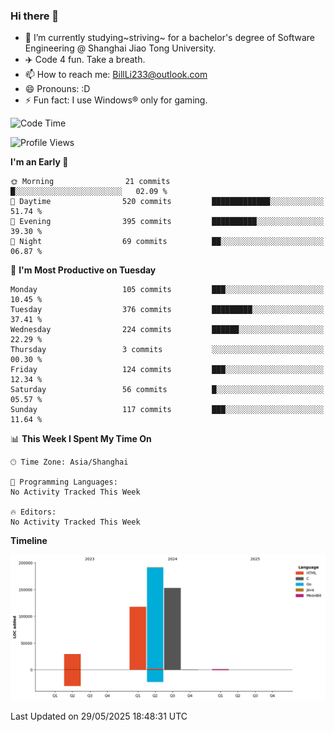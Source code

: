 ### Hi there 👋
- 🌱 I’m currently studying~striving~ for a bachelor's degree of Software Engineering @ Shanghai Jiao Tong University.
- ✈️ Code 4 fun. Take a breath.
- 📫 How to reach me: BillLi233@outlook.com
- 😄 Pronouns: :D
- ⚡ Fun fact: I use Windows® only for gaming.

<!--START_SECTION:waka-->
![Code Time](http://img.shields.io/badge/Code%20Time-439%20hrs%2020%20mins-blue)

![Profile Views](http://img.shields.io/badge/Profile%20Views-1-blue)

**I'm an Early 🐤** 

```text
🌞 Morning                21 commits          █░░░░░░░░░░░░░░░░░░░░░░░░   02.09 % 
🌆 Daytime                520 commits         █████████████░░░░░░░░░░░░   51.74 % 
🌃 Evening                395 commits         ██████████░░░░░░░░░░░░░░░   39.30 % 
🌙 Night                  69 commits          ██░░░░░░░░░░░░░░░░░░░░░░░   06.87 % 
```
📅 **I'm Most Productive on Tuesday** 

```text
Monday                   105 commits         ███░░░░░░░░░░░░░░░░░░░░░░   10.45 % 
Tuesday                  376 commits         █████████░░░░░░░░░░░░░░░░   37.41 % 
Wednesday                224 commits         ██████░░░░░░░░░░░░░░░░░░░   22.29 % 
Thursday                 3 commits           ░░░░░░░░░░░░░░░░░░░░░░░░░   00.30 % 
Friday                   124 commits         ███░░░░░░░░░░░░░░░░░░░░░░   12.34 % 
Saturday                 56 commits          █░░░░░░░░░░░░░░░░░░░░░░░░   05.57 % 
Sunday                   117 commits         ███░░░░░░░░░░░░░░░░░░░░░░   11.64 % 
```


📊 **This Week I Spent My Time On** 

```text
🕑︎ Time Zone: Asia/Shanghai

💬 Programming Languages: 
No Activity Tracked This Week

🔥 Editors: 
No Activity Tracked This Week
```

**Timeline**

![Lines of Code chart](https://raw.githubusercontent.com/GMH233/GMH233/main/assets/bar_graph.png)


 Last Updated on 29/05/2025 18:48:31 UTC
<!--END_SECTION:waka-->

<!--
**GMH233/GMH233** is a ✨ _special_ ✨ repository because its `README.md` (this file) appears on your GitHub profile.

Here are some ideas to get you started:

- 🔭 I’m currently working on ...
- 🌱 I’m currently learning ...
- 👯 I’m looking to collaborate on ...
- 🤔 I’m looking for help with ...
- 💬 Ask me about ...
- 📫 How to reach me: ...
- 😄 Pronouns: ...
- ⚡ Fun fact: ...
-->
